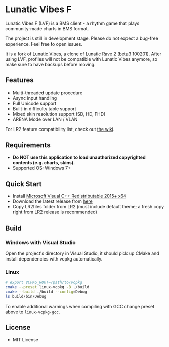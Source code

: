 # Lunatic Vibes F

Lunatic Vibes F (LVF) is a BMS client - a rhythm game that plays community-made charts in BMS format.

The project is still in development stage. Please do not expect a bug-free experience. Feel free to open issues.

It is a fork of [Lunatic Vibes](https://github.com/yaasdf/lunaticvibes), a clone of Lunatic Rave 2 (beta3 100201).
After using LVF, profiles will not be compatible with Lunatic Vibes anymore, so make sure to have backups before moving.

## Features

-   Multi-threaded update procedure
-   Async input handling
-   Full Unicode support
-   Built-in difficulty table support
-   Mixed skin resolution support (SD, HD, FHD)
-   ARENA Mode over LAN / VLAN

For LR2 feature compatibility list, check out [the wiki](https://github.com/yaasdf/lunaticvibes/wiki/LR2-Features-Compatibility).

## Requirements

-   **Do NOT use this application to load unauthorized copyrighted contents (e.g. charts, skins).**
-   Supported OS: Windows 7+

## Quick Start

-   Install [Microsoft Visual C++ Redistributable 2015+ x64](https://aka.ms/vs/17/release/vc_redist.x64.exe)
-   Download the latest release from [here](https://github.com/chown2/lunaticvibesf/releases)
-   Copy LR2files folder from LR2 (must include default theme; a fresh copy right from LR2 release is recommended)

## Build

### Windows with Visual Studio

Open the project's directory in Visual Studio, it should pick up CMake and install dependencies with vcpkg
automatically.

### Linux

```sh
# export VCPKG_ROOT=/path/to/vcpkg
cmake --preset linux-vcpkg -B ./build
cmake --build ./build --config=Debug
ls build/bin/Debug
```

To enable additional warnings when compiling with GCC change preset above to `linux-vcpkg-gcc`.

## License

-   MIT License

